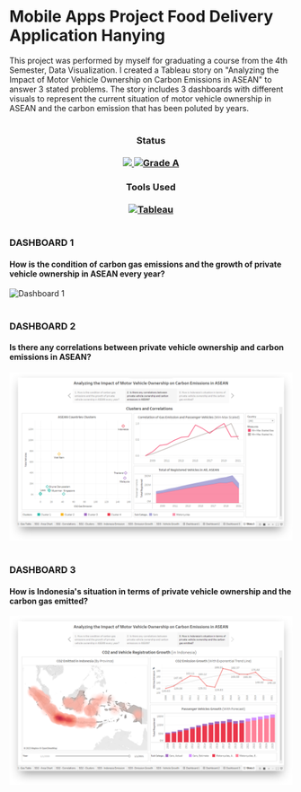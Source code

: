 # Mobile Apps Project Food Delivery Application Hanying
This project was performed by myself for graduating a course from the 4th Semester, Data Visualization. I created a Tableau story on "Analyzing the Impact of Motor Vehicle Ownership on Carbon Emissions in ASEAN" to answer 3 stated problems. The story includes 3 dashboards with different visuals to represent the current situation of motor vehicle ownership in ASEAN and the carbon emission that has been poluted by years.
#

<H3 align="center">
  Status<br><br>
  <a href=#>
    <img src="https://img.shields.io/badge/Mobile_Application-Closed-red">
  </a>
  <a href=#>
    <img src="https://img.shields.io/badge/Final_Grade-A-green.svg" alt="Grade A">
  </a>
</H3>

<H3 align="center">
  Tools Used<br><br>
  <a href=#>
    <img src="https://img.shields.io/badge/Made%20with-Tableau-e97627?style=for-the-badge&logo=tableau" alt="Tableau">
  </a>
</H3>

#
### DASHBOARD 1
#### How is the condition of carbon gas emissions and the growth of private vehicle ownership in ASEAN every year?
![Dashboard 1](https://github.com/Adhelio/Motor-Vehicle-Ownership-Impact-on-Carbon-Emissions-in-ASEAN-with-Tableau/blob/main/Screenshots/Dashboard%201.png)
#
### DASHBOARD 2
#### Is there any correlations between private vehicle ownership and carbon emissions in ASEAN?
![Dashboard 2](https://github.com/Adhelio/Motor-Vehicle-Ownership-Impact-on-Carbon-Emissions-in-ASEAN-with-Tableau/blob/main/Screenshots/Dashboard%202.png)
#
### DASHBOARD 3
#### How is Indonesia's situation in terms of private vehicle ownership and the carbon gas emitted?
![Dashboard 3](https://github.com/Adhelio/Motor-Vehicle-Ownership-Impact-on-Carbon-Emissions-in-ASEAN-with-Tableau/blob/main/Screenshots/Dashboard%203.png)
#
